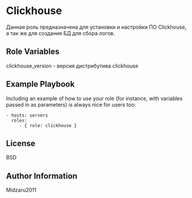 Clickhouse
=========

Данная роль предназначена для установки и настройки  ПО Clickhouse, а так же для создания БД для сбора логов. 

Role Variables
--------------

clickhouse_version - версия дистрибутива clickhouse

Example Playbook
----------------

Including an example of how to use your role (for instance, with variables passed in as parameters) is always nice for users too:

    - hosts: servers
      roles:
         - { role: clickhouse }

License
-------

BSD

Author Information
------------------

Midzaru2011

